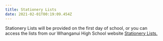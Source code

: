 ```yaml
---
title: Stationery Lists
date: 2021-02-01T00:19:09.454Z
---
```

Stationery Lists will be provided on the first day of school, or you can access the lists 
from our Whanganui High School website [Stationery Lists.](https://www.whanganuihigh.school.nz/info-for-parents/stationery-lists/)